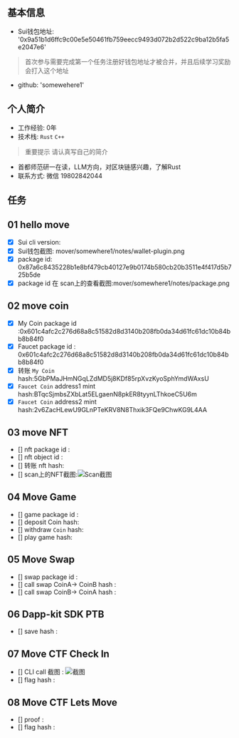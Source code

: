 ## 基本信息
- Sui钱包地址: '0x9a51b1d6ffc9c00e5e50461fb759eecc9493d072b2d522c9ba12b5fa5e2047e6'
> 首次参与需要完成第一个任务注册好钱包地址才被合并，并且后续学习奖励会打入这个地址
- github: 'somewehere1'

## 个人简介
- 工作经验: 0年
- 技术栈: `Rust` `C++`
> 重要提示 请认真写自己的简介
- 首都师范研一在读，LLM方向，对区块链感兴趣，了解Rust
- 联系方式: 微信 19802842044

## 任务

##   01 hello move  
- [x] Sui cli version:
- [x] Sui钱包截图: mover/somewhere1/notes/wallet-plugin.png
- [x] package id: 0x87a6c8435228b1e8bf479cb40127e9b0174b580cb20b3511e4f417d5b725b5de
- [x] package id 在 scan上的查看截图:mover/somewhere1/notes/package.png

##   02 move coin
- [x] My Coin package id :0x601c4afc2c276d68a8c51582d8d3140b208fb0da34d61fc61dc10b84bb8b84f0
- [x] Faucet package id : 0x601c4afc2c276d68a8c51582d8d3140b208fb0da34d61fc61dc10b84bb8b84f0
- [x] 转账 `My Coin` hash:5GbPMaJHmNGqLZdMD5j8KDf85rpXvzKyoSphYmdWAxsU
- [x] `Faucet Coin` address1 mint hash:BTqcSjmbsZXbLat5ELgaenN8pkER8tyynLThkoeC5U6m
- [x] `Faucet Coin` address2 mint hash:2v6ZacHLewU9GLnPTeKRV8N8Thxik3FQe9ChwKG9L4AA

##   03 move NFT
- [] nft package id :
- [] nft object id : 
- [] 转账 nft  hash:
- [] scan上的NFT截图:![Scan截图](./images/你的图片地址)

##   04 Move Game
- [] game package id :
- [] deposit Coin hash:
- [] withdraw `Coin` hash:
- [] play game hash:

##   05 Move Swap
- [] swap package id :
- [] call swap CoinA-> CoinB  hash :
- [] call swap CoinB-> CoinA  hash :

##   06 Dapp-kit SDK PTB
- [] save hash :

##   07 Move CTF Check In
- [] CLI call 截图 : ![截图](./images/你的图片地址)
- [] flag hash :

##   08 Move CTF Lets Move
- [] proof : 
- [] flag hash :
